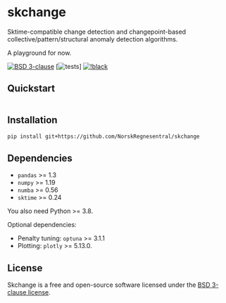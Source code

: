 # skchange

Sktime-compatible change detection and changepoint-based collective/pattern/structural anomaly detection algorithms.

A playground for now.

[![BSD 3-clause](https://img.shields.io/badge/License-BSD%203--Clause-blue.svg)](https://github.com/sktime/sktime/blob/main/LICENSE)
[![tests](https://github.com/NorskRegnesentral/skchange/actions/workflows/tests.yaml/badge.svg)]
[![!black](https://img.shields.io/badge/code%20style-black-000000.svg)](https://github.com/psf/black)


## Quickstart
```python
```

## Installation
```sh
pip install git+https://github.com/NorskRegnesentral/skchange
```

## Dependencies
- `pandas` >= 1.3
- `numpy` >= 1.19
- `numba` >= 0.56
- `sktime` >= 0.24

You also need Python >= 3.8.

Optional dependencies:
- Penalty tuning: `optuna` >= 3.1.1
- Plotting: `plotly` >= 5.13.0.


## License

Skchange is a free and open-source software licensed under the [BSD 3-clause license](https://github.com/NorskRegnesentral/skchange/blob/main/LICENSE).

